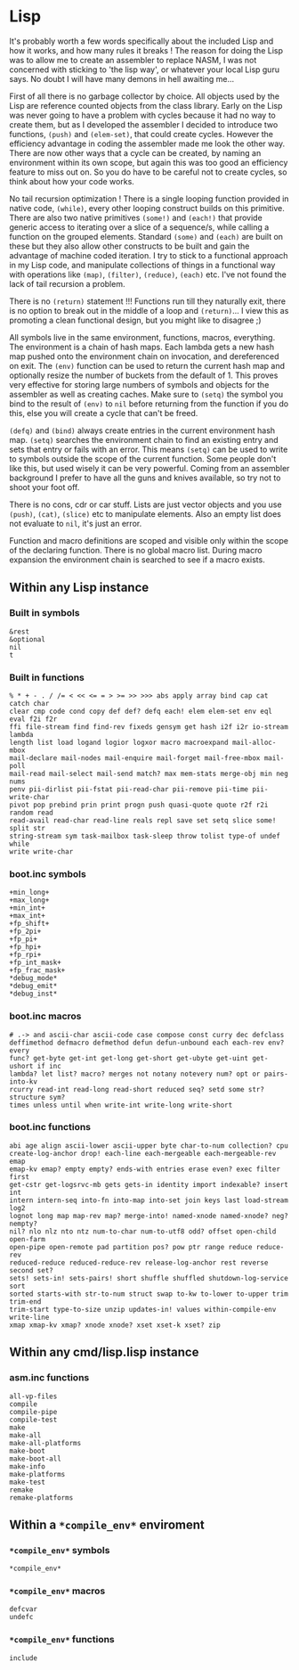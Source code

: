 # Lisp

It's probably worth a few words specifically about the included Lisp and how it
works, and how many rules it breaks ! The reason for doing the Lisp was to
allow me to create an assembler to replace NASM, I was not concerned with
sticking to 'the lisp way', or whatever your local Lisp guru says. No doubt I
will have many demons in hell awaiting me...

First of all there is no garbage collector by choice. All objects used by the
Lisp are reference counted objects from the class library. Early on the Lisp
was never going to have a problem with cycles because it had no way to create
them, but as I developed the assembler I decided to introduce two functions,
`(push)` and `(elem-set)`, that could create cycles. However the efficiency
advantage in coding the assembler made me look the other way. There are now
other ways that a cycle can be created, by naming an environment within its own
scope, but again this was too good an efficiency feature to miss out on. So you
do have to be careful not to create cycles, so think about how your code works.

No tail recursion optimization ! There is a single looping function provided in
native code, `(while)`, every other looping construct builds on this primitive.
There are also two native primitives `(some!)` and `(each!)` that provide
generic access to iterating over a slice of a sequence/s, while calling a
function on the grouped elements. Standard `(some)` and `(each)` are built on
these but they also allow other constructs to be built and gain the advantage
of machine coded iteration. I try to stick to a functional approach in my Lisp
code, and manipulate collections of things in a functional way with operations
like `(map)`, `(filter)`, `(reduce)`, `(each)` etc. I've not found the lack of
tail recursion a problem.

There is no `(return)` statement !!! Functions run till they naturally exit,
there is no option to break out in the middle of a loop and `(return)`... I
view this as promoting a clean functional design, but you might like to
disagree ;)

All symbols live in the same environment, functions, macros, everything. The
environment is a chain of hash maps. Each lambda gets a new hash map pushed
onto the environment chain on invocation, and dereferenced on exit. The `(env)`
function can be used to return the current hash map and optionally resize the
number of buckets from the default of 1. This proves very effective for storing
large numbers of symbols and objects for the assembler as well as creating
caches. Make sure to `(setq)` the symbol you bind to the result of `(env)` to
`nil` before returning from the function if you do this, else you will create a
cycle that can't be freed.

`(defq)` and `(bind)` always create entries in the current environment hash
map. `(setq)` searches the environment chain to find an existing entry and sets
that entry or fails with an error. This means `(setq)` can be used to write to
symbols outside the scope of the current function. Some people don't like this,
but used wisely it can be very powerful. Coming from an assembler background I
prefer to have all the guns and knives available, so try not to shoot your foot
off.

There is no cons, cdr or car stuff. Lists are just vector objects and you use
`(push)`, `(cat)`, `(slice)` etc to manipulate elements. Also an empty list
does not evaluate to `nil`, it's just an error.

Function and macro definitions are scoped and visible only within the scope of
the declaring function. There is no global macro list. During macro expansion
the environment chain is searched to see if a macro exists.

## Within any Lisp instance

### Built in symbols

```vdu
&rest
&optional
nil
t
```

### Built in functions

```vdu
% * + - . / /= < << <= = > >= >> >>> abs apply array bind cap cat catch char
clear cmp code cond copy def def? defq each! elem elem-set env eql eval f2i f2r
ffi file-stream find find-rev fixeds gensym get hash i2f i2r io-stream lambda
length list load logand logior logxor macro macroexpand mail-alloc-mbox
mail-declare mail-nodes mail-enquire mail-forget mail-free-mbox mail-poll
mail-read mail-select mail-send match? max mem-stats merge-obj min neg nums
penv pii-dirlist pii-fstat pii-read-char pii-remove pii-time pii-write-char
pivot pop prebind prin print progn push quasi-quote quote r2f r2i random read
read-avail read-char read-line reals repl save set setq slice some! split str
string-stream sym task-mailbox task-sleep throw tolist type-of undef while
write write-char
```

### boot.inc symbols

```vdu
+min_long+
+max_long+
+min_int+
+max_int+
+fp_shift+
+fp_2pi+
+fp_pi+
+fp_hpi+
+fp_rpi+
+fp_int_mask+
+fp_frac_mask+
*debug_mode*
*debug_emit*
*debug_inst*
```

### boot.inc macros

```vdu
# .-> and ascii-char ascii-code case compose const curry dec defclass
deffimethod defmacro defmethod defun defun-unbound each each-rev env? every
func? get-byte get-int get-long get-short get-ubyte get-uint get-ushort if inc
lambda? let list? macro? merges not notany notevery num? opt or pairs-into-kv
rcurry read-int read-long read-short reduced seq? setd some str? structure sym?
times unless until when write-int write-long write-short
```

### boot.inc functions

```vdu
abi age align ascii-lower ascii-upper byte char-to-num collection? cpu
create-log-anchor drop! each-line each-mergeable each-mergeable-rev emap
emap-kv emap? empty empty? ends-with entries erase even? exec filter first
get-cstr get-logsrvc-mb gets gets-in identity import indexable? insert int
intern intern-seq into-fn into-map into-set join keys last load-stream log2
lognot long map map-rev map? merge-into! named-xnode named-xnode? neg? nempty?
nil? nlo nlz nto ntz num-to-char num-to-utf8 odd? offset open-child open-farm
open-pipe open-remote pad partition pos? pow ptr range reduce reduce-rev
reduced-reduce reduced-reduce-rev release-log-anchor rest reverse second set?
sets! sets-in! sets-pairs! short shuffle shuffled shutdown-log-service sort
sorted starts-with str-to-num struct swap to-kw to-lower to-upper trim trim-end
trim-start type-to-size unzip updates-in! values within-compile-env write-line
xmap xmap-kv xmap? xnode xnode? xset xset-k xset? zip
```

## Within any cmd/lisp.lisp instance

### asm.inc functions

```vdu
all-vp-files
compile
compile-pipe
compile-test
make
make-all
make-all-platforms
make-boot
make-boot-all
make-info
make-platforms
make-test
remake
remake-platforms
```

## Within a `*compile_env*` enviroment

### `*compile_env*` symbols

```vdu
*compile_env*
```

### `*compile_env*` macros

```vdu
defcvar
undefc
```

### `*compile_env*` functions

```vdu
include
```
